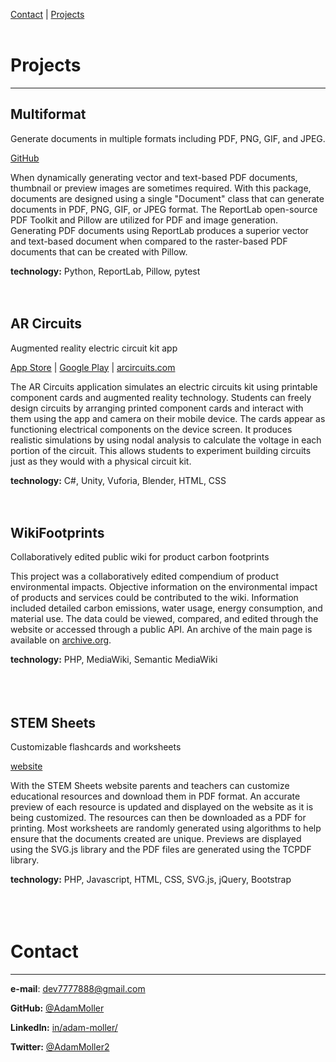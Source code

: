 [Contact](#contact) | [Projects](#projects)
<br/>
<br/>
# Projects
* * *
## Multiformat
Generate documents in multiple formats including PDF, PNG, GIF, and JPEG.

[GitHub](https://github.com/AdamMoller/multiformat)


When dynamically generating vector and text-based PDF documents, thumbnail or preview images are sometimes required. With this package, documents are designed using a single "Document" class that can generate documents in PDF, PNG, GIF, or JPEG format. The ReportLab open-source PDF Toolkit and Pillow are utilized for PDF and image generation. Generating PDF documents using ReportLab produces a superior vector and text-based document when compared to the raster-based PDF documents that can be created with Pillow.

**technology:** Python, ReportLab, Pillow, pytest
<br/>
<br/>
<br/>
## AR Circuits
Augmented reality electric circuit kit app

[App Store](https://itunes.apple.com/us/app/ar-circuits-augmented-reality-electric-circuit-kit/id1078510835) |
[Google Play](https://play.google.com/store/apps/details?id=com.ExplorentalLLC.arCircuits) |
[arcircuits.com](http://arcircuits.com)


The AR Circuits application simulates an electric circuits kit using printable component cards and augmented reality technology. Students can freely design circuits by arranging printed component cards and interact with them using the app and camera on their mobile device. The cards appear as functioning electrical components on the device screen. It produces realistic simulations by using nodal analysis to calculate the voltage in each portion of the circuit. This allows students to experiment building circuits just as they would with a physical circuit kit.

**technology:** C#, Unity, Vuforia, Blender, HTML, CSS
<br/>
<br/>
<br/>
## WikiFootprints
Collaboratively edited public wiki for product carbon footprints

This project was a collaboratively edited compendium of product environmental impacts. Objective information on the environmental impact of products and services could be contributed to the wiki. Information included detailed carbon emissions, water usage, energy consumption, and material use. The data could be viewed, compared, and edited through the website or accessed through a public API. An archive of the main page is available on [archive.org](https://web.archive.org/web/20170709071404/http://wikifootprints.org/en/Main_Page).

**technology:** PHP, MediaWiki, Semantic MediaWiki
<br/>
<br/>
<br/>
<br/>
## STEM Sheets
Customizable flashcards and worksheets

[website](http://stemsheets.com/)

With the STEM Sheets website parents and teachers can customize educational resources and download them in PDF format. An accurate preview of each resource is updated and displayed on the website as it is being customized. The resources can then be downloaded as a PDF for printing. Most worksheets are randomly generated using algorithms to help ensure that the documents created are unique. Previews are displayed using the SVG.js library and the PDF files are generated using the TCPDF library.

**technology:** PHP, Javascript, HTML, CSS, SVG.js, jQuery, Bootstrap
<br/>
<br/>
<br/>
<br/>
# Contact
* * *
**e-mail**: <dev7777888@gmail.com>

**GitHub:** [@AdamMoller](https://github.com/AdamMoller/)

**LinkedIn:** [in/adam-moller/](https://www.linkedin.com/in/adam-moller)

**Twitter:** [@AdamMoller2](https://twitter.com/AdamMoller2)
